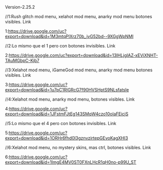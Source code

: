 Version-2.25.2

//1:Rush glitch mod menu, xelahot mod menu, anarky mod menu botones visibles.
                      Link

1:https://drive.google.com/uc?export=download&id=1M3mtqPlXrz70b_jvG52bd--9XGgWpNMI


//2:Lo mismo que el 1 pero con botones invisibles.
                      Link
                      
2:https://drive.google.com/uc?export=download&id=13lHLjgIAZ-xEViXNHT-TAuMGbpC-Kjb7


//3:Xelahot mod menu, iGameGod mod menu, anarky mod menu botones visibles.
                      Link
                      
3:https://drive.google.com/uc?export=download&id=1u7pC1RlGRcG7f90HVSHptS9NLsfatsle


//4:Xelahot mod menu, anarky mod menu, botones visibles.
                      Link
                      
4:https://drive.google.com/uc?export=download&id=1JFstmFJtEg143SMqW4czo10olaFEicjS


//5:Lo mismo que el 4 pero con botones invisibles.
                      Link
                      
5:https://drive.google.com/uc?export=download&id=1ORHr6fhd0l3gznvzirtepGEvoKagXHI3


//6:Xelahot mod menu, no mystery skins, mas ctrl, botones visibles.
                      Link
                      
6:https://drive.google.com/uc?export=download&id=1ImgE4MV0ST0FXnLHcR1qH0no-p99U_ST
